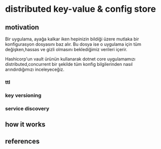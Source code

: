 # distributed key-value & config store

## motivation

Bir uygulama, ayağa kalkar iken hepinizin bildiği üzere mutlaka bir konfigurasyon dosyasını 
baz alır. Bu dosya ise o uygulama için tüm değişken,hassas ve gizli olmasını beklediğimiz verileri içerir.

Hashicorp'un vault ürünün kullanarak dotnet core uygulamamızı distributed,concurrent bir şekilde tüm konfig bilgilerinden 
nasıl arındırdığımızı inceleyeceğiz.

### ttl

### key versioning

### service discovery 

## how it works

## references 